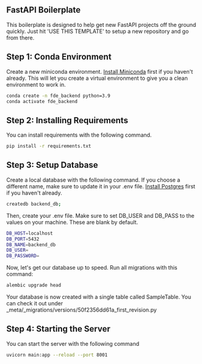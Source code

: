 ## FastAPI Boilerplate <br/>
This boilerplate is designed to help get new FastAPI projects off the ground quickly. Just hit 'USE THIS TEMPLATE' to setup a new repository and go from there.


## Step 1: Conda Environment
Create a new miniconda environment. [Install Miniconda](https://conda.io/projects/conda/en/latest/user-guide/install/index.html) first if you haven't already. This will let you create a virtual environment to give you a clean environment to work in.

```bash
conda create -n fde_backend python=3.9
conda activate fde_backend
```

## Step 2: Installing Requirements
You can install requirements with the following command.
```bash
pip install -r requirements.txt
```

## Step 3: Setup Database
Create a local database with the following command. If you choose a different name, make sure to update it in your .env file.
[Install Postgres](https://postgresapp.com) first if you haven't already. 
```bash
createdb backend_db;
```

Then, create your .env file. Make sure to set DB_USER and DB_PASS to the values on your machine. These are blank by default.
```bash
DB_HOST=localhost
DB_PORT=5432
DB_NAME=backend_db
DB_USER=
DB_PASSWORD=
```

Now, let's get our database up to speed. Run all migrations with this command:
```bash
alembic upgrade head
```

Your database is now created with a single table called SampleTable. You can check it out under _meta/_migrations/versions/50f2356dd61a_first_revision.py

## Step 4: Starting the Server
You can start the server with the following command
```bash
uvicorn main:app --reload --port 8001
```
